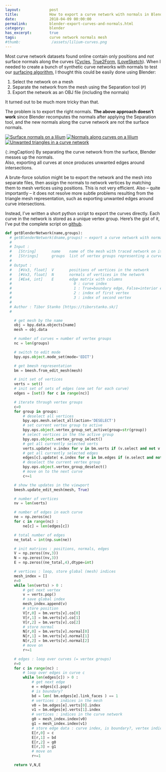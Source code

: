 ```yaml
---
layout:             post
title:              How to export a curve network with normals in Blender
date:               2018-04-09 00:00:00
permalink:          blender-export-curves-and-normals.html
category:           blender
has_excerpt:        true
tags:               curve network normals mesh
#thumb:              /assets/lilium-curves.png
---
```


Most curve network datasets found online contain only positions and *not* surface normals along the curves ([Cycles](http://www.cs.wustl.edu/~taoju/zoum/projects/CycleDisc/),
[True2Form](http://www.cs.ubc.ca/~brianxu/publications/true2form/),
[ILoveSketch](http://www.ilovesketch.com/)).
When I needed to create a bunch of synthetic curve networks with normals to test our [surfacing algorithm](/publications/cag2016.html), I thought this could be easily done using Blender:

1. Select the network on a mesh
2. Separate the network from the mesh using the Separation tool (`P`)
3. Export the network as an OBJ file (including the normals)

It turned out to be much more tricky than that.

<!--more-->

The problem is to export the right normals. **The above approach doesn’t work** since Blender recomputes the normals after applying the Separation tool, and the new normals along the curve network are not the surface normals.

<div class="img3grid">
    <a     href="/assets/lilium-normals-surface.png" data-fancybox="gallery">
     <img src="/assets/lilium-normals-surface.png" alt="Surface normals on a lilium"></a>
    <a     href="/assets/lilium-normals-curves.png" data-fancybox="gallery">
     <img src="/assets/lilium-normals-curves.png" alt="Normals along curves on a lilium"></a>
    <a     href="/assets/lilium-unwanted-triangles.png" data-fancybox="gallery">
     <img src="/assets/lilium-unwanted-triangles.png" alt="Unwanted triangles in a curve network"></a>
</div>

{:.imgCaption}
By separating the curve network from the surface, Blender messes up the normals.    
Also, exporting all curves at once produces unwanted edges around intersections.

A brute-force solution might be to export the network and the mesh into separate files, then assign the normals to network vertices by matching them to mesh vertices using positions. This is not very efficient. Also – quite importantly – it does not resolve more subtle problems resulting from the triangle mesh representation, such as exporting unwanted edges around curve intersections.

Instead, I’ve written a short python script to export the curves directly. Each curve in the network is stored as a unique vertex group. Here’s the gist of it, I’ve put the complete script on [github](https://github.com/bbrrck/blendernet).

```python
def getBlenderNetwork(name,groups):
  # getBlenderNetwork(dname,groups) – export a curve network with normals
  #
  # Input :
  #   [String]       name    name of the mesh with traced network on it   
  #   [Strings]      groups  list of vertex groups representing a curve network
  #
  # Output :
  #   [#Vx3, float]  V       positions of vertices in the network
  #   [#Vx3, float]  N       normals of vertices in the network
  #   [#Ex4, int]    E       edge matrix with columns
  #                            0 : curve index
  #                            1 : True=boundary edge, False=interior edge
  #                            2 : index of first vertex
  #                            3 : index of second vertex
  #
  # Author : Tibor Stanko [https://tiborstanko.sk/]
  #

    # get mesh by the name
    obj = bpy.data.objects[name]
    mesh = obj.data

    # number of curves = number of vertex groups
    nc = len(groups)

    # switch to edit mode
    bpy.ops.object.mode_set(mode='EDIT')

    # get bmesh representation
    bm = bmesh.from_edit_mesh(mesh)

    # init set of vertices
    verts = set()
    # init set of sets of edges (one set for each curve)
    edges = [set() for c in range(nc)]

    # iterate through vertex groups
    c=0
    for group in groups:
        # deselect all vertices
        bpy.ops.mesh.select_all(action='DESELECT')
        # set current vertex group to active
        bpy.ops.object.vertex_group_set_active(group=str(group))
        # select vertices in the the active group
        bpy.ops.object.vertex_group_select()
        # get all currently selected verts
        verts.update( v.index for v in bm.verts if (v.select and not v.hide) )
        # get all currently selected edges
        edges[c].update( e.index for e in bm.edges if (e.select and not e.hide) )
        # deselect the current vertex group
        bpy.ops.object.vertex_group_deselect()
        # move on to the next curve
        c+=1

    # show the updates in the viewport
    bmesh.update_edit_mesh(mesh, True)

    # number of vertices
    nv = len(verts)

    # number of edges in each curve
    ne = np.zeros(nc)
    for c in range(nc) :
        ne[c] = len(edges[c])

    # total number of edges
    ne_total = int(np.sum(ne))

    # init matrices : positions, normals, edges
    V = np.zeros((nv,3))
    N = np.zeros((nv,3))
    E = np.zeros((ne_total,4),dtype=int)

    # vertices : loop, store global (mesh) indices
    mesh_index = []
    r=0
    while len(verts) > 0 :
        # get next vertex
        v = verts.pop()
        # save global index
        mesh_index.append(v)
        # store position
        V[r,0] = bm.verts[v].co[0]
        V[r,1] = bm.verts[v].co[1]
        V[r,2] = bm.verts[v].co[2]
        # store normal
        N[r,0] = bm.verts[v].normal[0]
        N[r,1] = bm.verts[v].normal[1]
        N[r,2] = bm.verts[v].normal[2]
        # move on
        r+=1

    # edges : loop over curves (= vertex groups)
    r=0
    for c in range(nc) :
        # loop over edges in curve c
        while len(edges[c]) > 0 :
            # get next edge
            e = edges[c].pop()
            # is boundary?
            bd = len( bm.edges[e].link_faces ) == 1
            # vertices : indices in the mesh
            v0 = bm.edges[e].verts[0].index
            v1 = bm.edges[e].verts[1].index
            # vertices : indices in the curve network
            g0 = mesh_index.index(v0)
            g1 = mesh_index.index(v1)
            # store edge data : curve index, is boundary?, vertex indices
            E[r,0] = c
            E[r,1] = bd
            E[r,2] = g0
            E[r,3] = g1
            # move on
            r+=1

    return V,N,E
 ```
